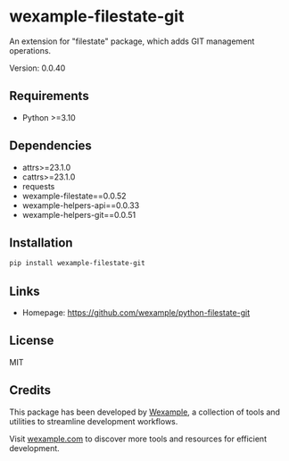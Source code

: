 # wexample-filestate-git

An extension for "filestate" package, which adds GIT management operations.

Version: 0.0.40

## Requirements

- Python >=3.10

## Dependencies

- attrs>=23.1.0
- cattrs>=23.1.0
- requests
- wexample-filestate==0.0.52
- wexample-helpers-api==0.0.33
- wexample-helpers-git==0.0.51

## Installation

```bash
pip install wexample-filestate-git
```

## Links

- Homepage: https://github.com/wexample/python-filestate-git

## License

MIT
## Credits

This package has been developed by [Wexample](https://wexample.com), a collection of tools and utilities to streamline development workflows.

Visit [wexample.com](https://wexample.com) to discover more tools and resources for efficient development.